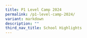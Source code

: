 ```yaml
---
title: P1 Level Camp 2024
permalink: /p1-level-camp-2024/
variant: markdown
description: ""
third_nav_title: School Highlights
---
```

